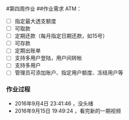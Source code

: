 #第四周作业
##作业需求
ATM：
- [ ] 指定最大透支额度
- [ ] 可取款
- [ ] 定期还款（每月指定日期还款，如15号）
- [ ] 可存款
- [ ] 定期出账单
- [ ] 支持多用户登陆，用户间转帐
- [ ] 支持多用户
- [ ] 管理员可添加账户、指定用户额度、冻结用户等

### 作业过程

* 2016年9月4日 23:41:46 ，没头绪
* 2016年9月15日 19:49:24 ，看完新的一期视频
